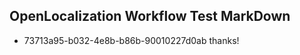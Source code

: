 ## OpenLocalization Workflow Test MarkDown
* 73713a95-b032-4e8b-b86b-90010227d0ab thanks!

<!--HONumber=Aug16_HO4-->


